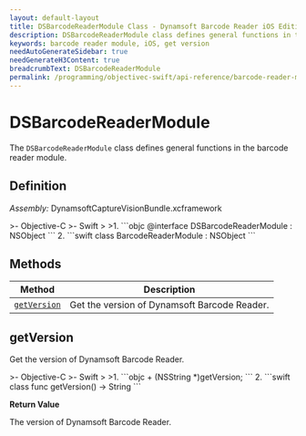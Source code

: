 ```yaml
---
layout: default-layout
title: DSBarcodeReaderModule Class - Dynamsoft Barcode Reader iOS Edition
description: DSBarcodeReaderModule class defines general functions in the barcode reader module.
keywords: barcode reader module, iOS, get version
needAutoGenerateSidebar: true
needGenerateH3Content: true
breadcrumbText: DSBarcodeReaderModule
permalink: /programming/objectivec-swift/api-reference/barcode-reader-module.html
---
```


# DSBarcodeReaderModule

The `DSBarcodeReaderModule` class defines general functions in the barcode reader module.

## Definition

*Assembly:* DynamsoftCaptureVisionBundle.xcframework

<div class="sample-code-prefix"></div>
>- Objective-C
>- Swift
>
>1. 
```objc
@interface DSBarcodeReaderModule : NSObject
```
2. 
```swift
class BarcodeReaderModule : NSObject
```

## Methods

| Method | Description |
| ------ | ----------- |
| [`getVersion`](#getversion) | Get the version of Dynamsoft Barcode Reader. |

## getVersion

Get the version of Dynamsoft Barcode Reader.

<div class="sample-code-prefix"></div>
>- Objective-C
>- Swift
>
>1. 
```objc
+ (NSString *)getVersion;
```
2. 
```swift
class func getVersion() -> String
```

**Return Value**

The version of Dynamsoft Barcode Reader.
